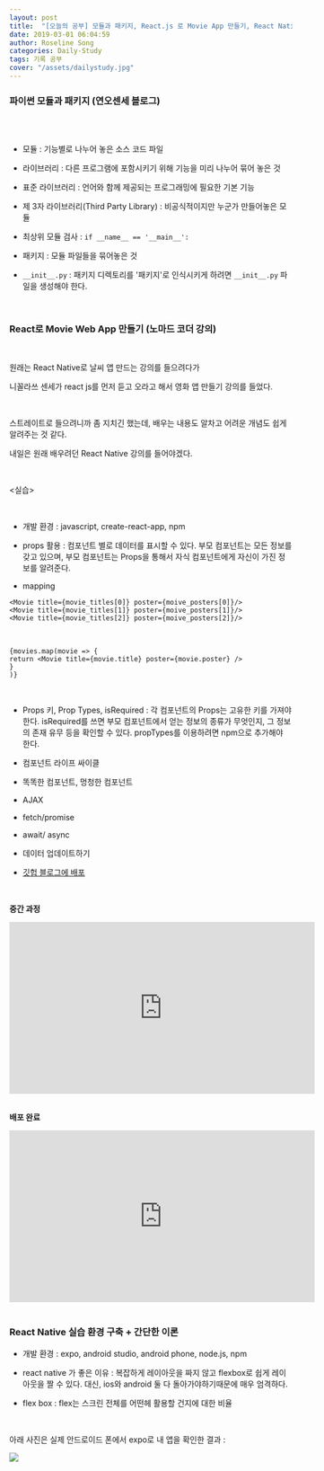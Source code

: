 ```yaml
---
layout: post
title:  "[오늘의 공부] 모듈과 패키지, React.js 로 Movie App 만들기, React Native 간단 이론"
date: 2019-03-01 06:04:59
author: Roseline Song
categories: Daily-Study
tags: 기록 공부
cover: "/assets/dailystudy.jpg"
---
```



### 파이썬 모듈과 패키지 (연오센세 블로그)
<br>​

- 모듈 : 기능별로 나누어 놓은 소스 코드 파일 

- 라이브러리 : 다른 프로그램에 포함시키기 위해 기능을 미리 나누어 묶어 놓은 것

- 표준 라이브러리 : 언어와 함께 제공되는 프로그래밍에 필요한 기본 기능 

- 제 3자 라이브러리(Third Party Library) : 비공식적이지만 누군가 만들어놓은 모듈


- 최상위 모듈 검사 : `if __name__ == '__main__':`

- 패키지 : 모듈 파일들을 묶어놓은 것 

- `__init__.py` : 패키지 디렉토리를 '패키지'로 인식시키게 하려면 `__init__.py` 파일을 생성해야 한다. 


​

### React로 Movie Web App 만들기 (노마드 코더 강의)

​

원래는 React Native로 날씨 앱 만드는 강의를 들으려다가 

니꼴라쓰 센세가 react js를 먼저 듣고 오라고 해서 영화 앱 만들기 강의를 들었다. 

​

스트레이트로 들으려니까 좀 지치긴 했는데, 배우는 내용도 알차고 어려운 개념도 쉽게 알려주는 것 같다. 

내일은 원래 배우려던 React Native 강의를 들어야겠다.

​

<실습> 

​

- 개발 환경 : javascript, create-react-app, npm

- props 활용 : 컴포넌트 별로 데이터를 표시할 수 있다. 부모 컴포넌트는 모든 정보를 갖고 있으며, 부모 컴포넌트는 Props을 통해서 자식 컴포넌트에게 자신이 가진 정보를 알려준다.





- mapping 

```
<Movie title={movie_titles[0]} poster={moive_posters[0]}/>
<Movie title={movie_titles[1]} poster={moive_posters[1]}/>
<Movie title={movie_titles[2]} poster={moive_posters[2]}/>
```

<br>

```
{movies.map(movie => {
return <Movie title={movie.title} poster={movie.poster} />
}
)}
```

<br>


- Props 키, Prop Types, isRequired : 각 컴포넌트의 Props는 고유한 키를 가져야 한다. isRequired를 쓰면 부모 컴포넌트에서 얻는 정보의 종류가 무엇인지, 그 정보의 존재 유무 등을 확인할 수 있다.  propTypes를 이용하려면 npm으로 추가해야 한다. 

- 컴포넌트 라이프 싸이클

- 똑똑한 컴포넌트, 멍청한 컴포넌트 

- AJAX 

- fetch/promise

- await/ async

- 데이터 업데이트하기 

- [깃헙 블로그에 배포](https://roseline124.github.io/react_movie_app/)

<br>

**중간 과정**

<iframe width="544" height="306" src="https://serviceapi.nmv.naver.com/flash/convertIframeTag.nhn?vid=C2CDF2CF3A738CCC50257571CEE6307AAD01&outKey=V1233b0597cb21fd3007057aa820458275cd747a39a336ec7df1d57aa820458275cd7" frameborder="no" scrolling="no" title="NaverVideo" allow="autoplay; gyroscope; accelerometer; encrypted-media" allowfullscreen></iframe>

<br>
<br>

**배포 완료**

<iframe width="544" height="306" src="https://serviceapi.nmv.naver.com/flash/convertIframeTag.nhn?vid=718CD1CFEA307121EF5604CC676647DAE467&outKey=V12108c21216b86cf07d992b665f3906fdf90dffc2941c19a049592b665f3906fdf90" frameborder="no" scrolling="no" title="NaverVideo" allow="autoplay; gyroscope; accelerometer; encrypted-media" allowfullscreen></iframe>

<br>
<br>


### React Native 실습 환경 구축 + 간단한 이론 

- 개발 환경 : expo, android studio, android phone, node.js, npm

- react native 가 좋은 이유​ : 복잡하게 레이아웃을 짜지 않고 flexbox로 쉽게 레이아웃을 짤 수 있다. 대신, ios와 android 둘 다 돌아가야하기때문에 매우 엄격하다.

- flex box : flex는 스크린 전체를 어떤헤 활용할 건지에 대한 비율 

​

아래 사진은 실제 안드로이드 폰에서 expo로 내 앱을 확인한 결과 : 


<img src="https://mail.naver.com/read/image/original/?mimeSN=1551455321.343984.54677.14080&offset=341774&size=67248&u=guseod24&cid=f9d81e418e2292aee6ce4a6bb9ed8d5@cmobileweb01.nm.nhnsystem.com&contentType=image/jpeg&filename=screen19-03-01-11-47-15.jpg&org=1">